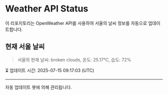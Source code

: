 
# Weather API Status

이 리포지토리는 OpenWeather API를 사용하여 서울의 날씨 정보를 자동으로 업데이트합니다.

## 현재 서울 날씨
> 서울의 현재 날씨: broken clouds, 온도: 25.17°C, 습도: 72%

⏳ 업데이트 시간: 2025-07-15 09:17:03 (UTC)

---
자동 업데이트 봇에 의해 관리됩니다.
